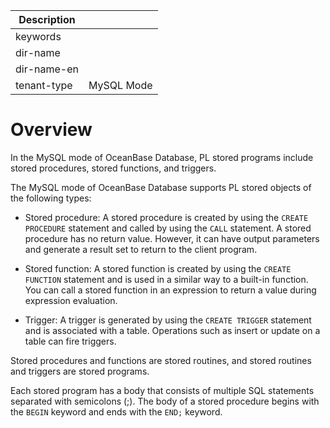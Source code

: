 | Description   |                 |
|---------------|-----------------|
| keywords      |                 |
| dir-name      |                 |
| dir-name-en   |                 |
| tenant-type   | MySQL Mode      |

# Overview

In the MySQL mode of OceanBase Database, PL stored programs include stored procedures, stored functions, and triggers.

The MySQL mode of OceanBase Database supports PL stored objects of the following types:

* Stored procedure: A stored procedure is created by using the `CREATE PROCEDURE` statement and called by using the `CALL` statement. A stored procedure has no return value. However, it can have output parameters and generate a result set to return to the client program.

* Stored function: A stored function is created by using the `CREATE FUNCTION` statement and is used in a similar way to a built-in function. You can call a stored function in an expression to return a value during expression evaluation.

* Trigger: A trigger is generated by using the `CREATE TRIGGER` statement and is associated with a table. Operations such as insert or update on a table can fire triggers.


Stored procedures and functions are stored routines, and stored routines and triggers are stored programs.

Each stored program has a body that consists of multiple SQL statements separated with semicolons (;). The body of a stored procedure begins with the `BEGIN` keyword and ends with the `END;` keyword.
